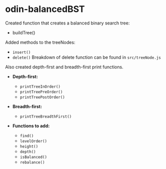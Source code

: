 # odin-balancedBST
Created function that creates a balanced binary search tree:
- buildTree()

Added methods to the treeNodes:
- `insert()`
- `delete()`
Breakdown of delete function can be found in `src/treeNode.js`


Also created depth-first and breadth-first print functions.
- **Depth-first:**
    - `printTreeInOrder()`
    - `printTreePreOrder()`
    - `printTreePostOrder()`

- **Breadth-first:**
    - `printTreeBreadthFirst()`


- **Functions to add:**
    - `find()`
    - `levelOrder()`
    - `height()`
    - `depth()`
    - `isBalanced()`
    - `rebalance()`